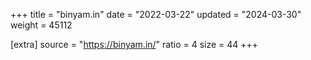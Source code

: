 +++
title = "binyam.in"
date = "2022-03-22"
updated = "2024-03-30"
weight = 45112

[extra]
source = "https://binyam.in/"
ratio = 4
size = 44
+++

